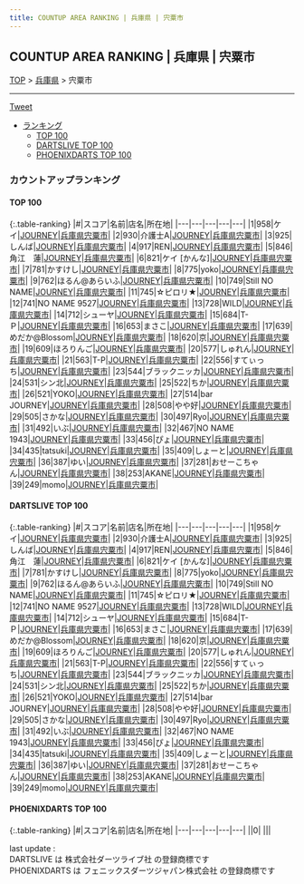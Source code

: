 ```yaml
---
title: COUNTUP AREA RANKING | 兵庫県 | 宍粟市
---
```

## COUNTUP AREA RANKING | 兵庫県 | 宍粟市

[TOP](/darts/rank/) > [兵庫県](/darts/rank/兵庫県/) > 宍粟市

___

<a href="https://twitter.com/share?ref_src=twsrc%5Etfw" data-text="COUNTUP AREA RANKING | 兵庫県宍粟市" class="twitter-share-button" data-hashtags="DARTSLIVE,PHOENIXDARTS,darts,ダーツ" data-show-count="false">Tweet</a>

* [ランキング](#カウントアップランキング)
    * [TOP 100](#top-100)
    * [DARTSLIVE TOP 100](#dartslive-top-100)
    * [PHOENIXDARTS TOP 100](#phoenixdarts-top-100)

### カウントアップランキング

#### TOP 100



{:.table-ranking}
|#|スコア|名前|店名|所在地|
|---|---|---|---|---|
|1|958|<span class="rank-name-dl">ケイ</span>|<a href="https://search.dartslive.com/jp/shop/ee4801dc0cf94baa774c926eb736cb5a">JOURNEY</a>|<a href="/darts/rank/兵庫県/宍粟市">兵庫県宍粟市</a>|
|2|930|<span class="rank-name-dl">介護士A</span>|<a href="https://search.dartslive.com/jp/shop/ee4801dc0cf94baa774c926eb736cb5a">JOURNEY</a>|<a href="/darts/rank/兵庫県/宍粟市">兵庫県宍粟市</a>|
|3|925|<span class="rank-name-dl">しんば</span>|<a href="https://search.dartslive.com/jp/shop/ee4801dc0cf94baa774c926eb736cb5a">JOURNEY</a>|<a href="/darts/rank/兵庫県/宍粟市">兵庫県宍粟市</a>|
|4|917|<span class="rank-name-dl">REN</span>|<a href="https://search.dartslive.com/jp/shop/ee4801dc0cf94baa774c926eb736cb5a">JOURNEY</a>|<a href="/darts/rank/兵庫県/宍粟市">兵庫県宍粟市</a>|
|5|846|<span class="rank-name-dl">角江　蓮</span>|<a href="https://search.dartslive.com/jp/shop/ee4801dc0cf94baa774c926eb736cb5a">JOURNEY</a>|<a href="/darts/rank/兵庫県/宍粟市">兵庫県宍粟市</a>|
|6|821|<span class="rank-name-dl">ケイ [かんな]</span>|<a href="https://search.dartslive.com/jp/shop/ee4801dc0cf94baa774c926eb736cb5a">JOURNEY</a>|<a href="/darts/rank/兵庫県/宍粟市">兵庫県宍粟市</a>|
|7|781|<span class="rank-name-dl">かすけし</span>|<a href="https://search.dartslive.com/jp/shop/ee4801dc0cf94baa774c926eb736cb5a">JOURNEY</a>|<a href="/darts/rank/兵庫県/宍粟市">兵庫県宍粟市</a>|
|8|775|<span class="rank-name-dl">yoko</span>|<a href="https://search.dartslive.com/jp/shop/ee4801dc0cf94baa774c926eb736cb5a">JOURNEY</a>|<a href="/darts/rank/兵庫県/宍粟市">兵庫県宍粟市</a>|
|9|762|<span class="rank-name-dl">ほるん@あらいふ</span>|<a href="https://search.dartslive.com/jp/shop/ee4801dc0cf94baa774c926eb736cb5a">JOURNEY</a>|<a href="/darts/rank/兵庫県/宍粟市">兵庫県宍粟市</a>|
|10|749|<span class="rank-name-dl">Still NO NAME</span>|<a href="https://search.dartslive.com/jp/shop/ee4801dc0cf94baa774c926eb736cb5a">JOURNEY</a>|<a href="/darts/rank/兵庫県/宍粟市">兵庫県宍粟市</a>|
|11|745|<span class="rank-name-dl">☆ピロリ★</span>|<a href="https://search.dartslive.com/jp/shop/ee4801dc0cf94baa774c926eb736cb5a">JOURNEY</a>|<a href="/darts/rank/兵庫県/宍粟市">兵庫県宍粟市</a>|
|12|741|<span class="rank-name-dl">NO NAME 9527</span>|<a href="https://search.dartslive.com/jp/shop/ee4801dc0cf94baa774c926eb736cb5a">JOURNEY</a>|<a href="/darts/rank/兵庫県/宍粟市">兵庫県宍粟市</a>|
|13|728|<span class="rank-name-dl">WILD</span>|<a href="https://search.dartslive.com/jp/shop/ee4801dc0cf94baa774c926eb736cb5a">JOURNEY</a>|<a href="/darts/rank/兵庫県/宍粟市">兵庫県宍粟市</a>|
|14|712|<span class="rank-name-dl">シューヤ</span>|<a href="https://search.dartslive.com/jp/shop/ee4801dc0cf94baa774c926eb736cb5a">JOURNEY</a>|<a href="/darts/rank/兵庫県/宍粟市">兵庫県宍粟市</a>|
|15|684|<span class="rank-name-dl">T-Ｐ</span>|<a href="https://search.dartslive.com/jp/shop/ee4801dc0cf94baa774c926eb736cb5a">JOURNEY</a>|<a href="/darts/rank/兵庫県/宍粟市">兵庫県宍粟市</a>|
|16|653|<span class="rank-name-dl">まさこ</span>|<a href="https://search.dartslive.com/jp/shop/ee4801dc0cf94baa774c926eb736cb5a">JOURNEY</a>|<a href="/darts/rank/兵庫県/宍粟市">兵庫県宍粟市</a>|
|17|639|<span class="rank-name-dl">めだか@Blossom</span>|<a href="https://search.dartslive.com/jp/shop/ee4801dc0cf94baa774c926eb736cb5a">JOURNEY</a>|<a href="/darts/rank/兵庫県/宍粟市">兵庫県宍粟市</a>|
|18|620|<span class="rank-name-dl">京</span>|<a href="https://search.dartslive.com/jp/shop/ee4801dc0cf94baa774c926eb736cb5a">JOURNEY</a>|<a href="/darts/rank/兵庫県/宍粟市">兵庫県宍粟市</a>|
|19|609|<span class="rank-name-dl">ほろりんご</span>|<a href="https://search.dartslive.com/jp/shop/ee4801dc0cf94baa774c926eb736cb5a">JOURNEY</a>|<a href="/darts/rank/兵庫県/宍粟市">兵庫県宍粟市</a>|
|20|577|<span class="rank-name-dl">しゅれん</span>|<a href="https://search.dartslive.com/jp/shop/ee4801dc0cf94baa774c926eb736cb5a">JOURNEY</a>|<a href="/darts/rank/兵庫県/宍粟市">兵庫県宍粟市</a>|
|21|563|<span class="rank-name-dl">T-P</span>|<a href="https://search.dartslive.com/jp/shop/ee4801dc0cf94baa774c926eb736cb5a">JOURNEY</a>|<a href="/darts/rank/兵庫県/宍粟市">兵庫県宍粟市</a>|
|22|556|<span class="rank-name-dl">すてぃっち</span>|<a href="https://search.dartslive.com/jp/shop/ee4801dc0cf94baa774c926eb736cb5a">JOURNEY</a>|<a href="/darts/rank/兵庫県/宍粟市">兵庫県宍粟市</a>|
|23|544|<span class="rank-name-dl">ブラックニッカ</span>|<a href="https://search.dartslive.com/jp/shop/ee4801dc0cf94baa774c926eb736cb5a">JOURNEY</a>|<a href="/darts/rank/兵庫県/宍粟市">兵庫県宍粟市</a>|
|24|531|<span class="rank-name-dl">シン北</span>|<a href="https://search.dartslive.com/jp/shop/ee4801dc0cf94baa774c926eb736cb5a">JOURNEY</a>|<a href="/darts/rank/兵庫県/宍粟市">兵庫県宍粟市</a>|
|25|522|<span class="rank-name-dl">ちか</span>|<a href="https://search.dartslive.com/jp/shop/ee4801dc0cf94baa774c926eb736cb5a">JOURNEY</a>|<a href="/darts/rank/兵庫県/宍粟市">兵庫県宍粟市</a>|
|26|521|<span class="rank-name-dl">YOKO</span>|<a href="https://search.dartslive.com/jp/shop/ee4801dc0cf94baa774c926eb736cb5a">JOURNEY</a>|<a href="/darts/rank/兵庫県/宍粟市">兵庫県宍粟市</a>|
|27|514|<span class="rank-name-dl">bar JOURNEY</span>|<a href="https://search.dartslive.com/jp/shop/ee4801dc0cf94baa774c926eb736cb5a">JOURNEY</a>|<a href="/darts/rank/兵庫県/宍粟市">兵庫県宍粟市</a>|
|28|508|<span class="rank-name-dl">やや好</span>|<a href="https://search.dartslive.com/jp/shop/ee4801dc0cf94baa774c926eb736cb5a">JOURNEY</a>|<a href="/darts/rank/兵庫県/宍粟市">兵庫県宍粟市</a>|
|29|505|<span class="rank-name-dl">さかな</span>|<a href="https://search.dartslive.com/jp/shop/ee4801dc0cf94baa774c926eb736cb5a">JOURNEY</a>|<a href="/darts/rank/兵庫県/宍粟市">兵庫県宍粟市</a>|
|30|497|<span class="rank-name-dl">Ryo</span>|<a href="https://search.dartslive.com/jp/shop/ee4801dc0cf94baa774c926eb736cb5a">JOURNEY</a>|<a href="/darts/rank/兵庫県/宍粟市">兵庫県宍粟市</a>|
|31|492|<span class="rank-name-dl">いぶ</span>|<a href="https://search.dartslive.com/jp/shop/ee4801dc0cf94baa774c926eb736cb5a">JOURNEY</a>|<a href="/darts/rank/兵庫県/宍粟市">兵庫県宍粟市</a>|
|32|467|<span class="rank-name-dl">NO NAME 1943</span>|<a href="https://search.dartslive.com/jp/shop/ee4801dc0cf94baa774c926eb736cb5a">JOURNEY</a>|<a href="/darts/rank/兵庫県/宍粟市">兵庫県宍粟市</a>|
|33|456|<span class="rank-name-dl">ぴょ</span>|<a href="https://search.dartslive.com/jp/shop/ee4801dc0cf94baa774c926eb736cb5a">JOURNEY</a>|<a href="/darts/rank/兵庫県/宍粟市">兵庫県宍粟市</a>|
|34|435|<span class="rank-name-dl">tatsuki</span>|<a href="https://search.dartslive.com/jp/shop/ee4801dc0cf94baa774c926eb736cb5a">JOURNEY</a>|<a href="/darts/rank/兵庫県/宍粟市">兵庫県宍粟市</a>|
|35|409|<span class="rank-name-dl">しょーと</span>|<a href="https://search.dartslive.com/jp/shop/ee4801dc0cf94baa774c926eb736cb5a">JOURNEY</a>|<a href="/darts/rank/兵庫県/宍粟市">兵庫県宍粟市</a>|
|36|387|<span class="rank-name-dl">ゆい</span>|<a href="https://search.dartslive.com/jp/shop/ee4801dc0cf94baa774c926eb736cb5a">JOURNEY</a>|<a href="/darts/rank/兵庫県/宍粟市">兵庫県宍粟市</a>|
|37|281|<span class="rank-name-dl">おせーこちゃん</span>|<a href="https://search.dartslive.com/jp/shop/ee4801dc0cf94baa774c926eb736cb5a">JOURNEY</a>|<a href="/darts/rank/兵庫県/宍粟市">兵庫県宍粟市</a>|
|38|253|<span class="rank-name-dl">AKANE</span>|<a href="https://search.dartslive.com/jp/shop/ee4801dc0cf94baa774c926eb736cb5a">JOURNEY</a>|<a href="/darts/rank/兵庫県/宍粟市">兵庫県宍粟市</a>|
|39|249|<span class="rank-name-dl">momo</span>|<a href="https://search.dartslive.com/jp/shop/ee4801dc0cf94baa774c926eb736cb5a">JOURNEY</a>|<a href="/darts/rank/兵庫県/宍粟市">兵庫県宍粟市</a>|


#### DARTSLIVE TOP 100



{:.table-ranking}
|#|スコア|名前|店名|所在地|
|---|---|---|---|---|
|1|958|<span class="rank-name-dl">ケイ</span>|<a href="https://search.dartslive.com/jp/shop/ee4801dc0cf94baa774c926eb736cb5a">JOURNEY</a>|<a href="/darts/rank/兵庫県/宍粟市">兵庫県宍粟市</a>|
|2|930|<span class="rank-name-dl">介護士A</span>|<a href="https://search.dartslive.com/jp/shop/ee4801dc0cf94baa774c926eb736cb5a">JOURNEY</a>|<a href="/darts/rank/兵庫県/宍粟市">兵庫県宍粟市</a>|
|3|925|<span class="rank-name-dl">しんば</span>|<a href="https://search.dartslive.com/jp/shop/ee4801dc0cf94baa774c926eb736cb5a">JOURNEY</a>|<a href="/darts/rank/兵庫県/宍粟市">兵庫県宍粟市</a>|
|4|917|<span class="rank-name-dl">REN</span>|<a href="https://search.dartslive.com/jp/shop/ee4801dc0cf94baa774c926eb736cb5a">JOURNEY</a>|<a href="/darts/rank/兵庫県/宍粟市">兵庫県宍粟市</a>|
|5|846|<span class="rank-name-dl">角江　蓮</span>|<a href="https://search.dartslive.com/jp/shop/ee4801dc0cf94baa774c926eb736cb5a">JOURNEY</a>|<a href="/darts/rank/兵庫県/宍粟市">兵庫県宍粟市</a>|
|6|821|<span class="rank-name-dl">ケイ [かんな]</span>|<a href="https://search.dartslive.com/jp/shop/ee4801dc0cf94baa774c926eb736cb5a">JOURNEY</a>|<a href="/darts/rank/兵庫県/宍粟市">兵庫県宍粟市</a>|
|7|781|<span class="rank-name-dl">かすけし</span>|<a href="https://search.dartslive.com/jp/shop/ee4801dc0cf94baa774c926eb736cb5a">JOURNEY</a>|<a href="/darts/rank/兵庫県/宍粟市">兵庫県宍粟市</a>|
|8|775|<span class="rank-name-dl">yoko</span>|<a href="https://search.dartslive.com/jp/shop/ee4801dc0cf94baa774c926eb736cb5a">JOURNEY</a>|<a href="/darts/rank/兵庫県/宍粟市">兵庫県宍粟市</a>|
|9|762|<span class="rank-name-dl">ほるん@あらいふ</span>|<a href="https://search.dartslive.com/jp/shop/ee4801dc0cf94baa774c926eb736cb5a">JOURNEY</a>|<a href="/darts/rank/兵庫県/宍粟市">兵庫県宍粟市</a>|
|10|749|<span class="rank-name-dl">Still NO NAME</span>|<a href="https://search.dartslive.com/jp/shop/ee4801dc0cf94baa774c926eb736cb5a">JOURNEY</a>|<a href="/darts/rank/兵庫県/宍粟市">兵庫県宍粟市</a>|
|11|745|<span class="rank-name-dl">☆ピロリ★</span>|<a href="https://search.dartslive.com/jp/shop/ee4801dc0cf94baa774c926eb736cb5a">JOURNEY</a>|<a href="/darts/rank/兵庫県/宍粟市">兵庫県宍粟市</a>|
|12|741|<span class="rank-name-dl">NO NAME 9527</span>|<a href="https://search.dartslive.com/jp/shop/ee4801dc0cf94baa774c926eb736cb5a">JOURNEY</a>|<a href="/darts/rank/兵庫県/宍粟市">兵庫県宍粟市</a>|
|13|728|<span class="rank-name-dl">WILD</span>|<a href="https://search.dartslive.com/jp/shop/ee4801dc0cf94baa774c926eb736cb5a">JOURNEY</a>|<a href="/darts/rank/兵庫県/宍粟市">兵庫県宍粟市</a>|
|14|712|<span class="rank-name-dl">シューヤ</span>|<a href="https://search.dartslive.com/jp/shop/ee4801dc0cf94baa774c926eb736cb5a">JOURNEY</a>|<a href="/darts/rank/兵庫県/宍粟市">兵庫県宍粟市</a>|
|15|684|<span class="rank-name-dl">T-Ｐ</span>|<a href="https://search.dartslive.com/jp/shop/ee4801dc0cf94baa774c926eb736cb5a">JOURNEY</a>|<a href="/darts/rank/兵庫県/宍粟市">兵庫県宍粟市</a>|
|16|653|<span class="rank-name-dl">まさこ</span>|<a href="https://search.dartslive.com/jp/shop/ee4801dc0cf94baa774c926eb736cb5a">JOURNEY</a>|<a href="/darts/rank/兵庫県/宍粟市">兵庫県宍粟市</a>|
|17|639|<span class="rank-name-dl">めだか@Blossom</span>|<a href="https://search.dartslive.com/jp/shop/ee4801dc0cf94baa774c926eb736cb5a">JOURNEY</a>|<a href="/darts/rank/兵庫県/宍粟市">兵庫県宍粟市</a>|
|18|620|<span class="rank-name-dl">京</span>|<a href="https://search.dartslive.com/jp/shop/ee4801dc0cf94baa774c926eb736cb5a">JOURNEY</a>|<a href="/darts/rank/兵庫県/宍粟市">兵庫県宍粟市</a>|
|19|609|<span class="rank-name-dl">ほろりんご</span>|<a href="https://search.dartslive.com/jp/shop/ee4801dc0cf94baa774c926eb736cb5a">JOURNEY</a>|<a href="/darts/rank/兵庫県/宍粟市">兵庫県宍粟市</a>|
|20|577|<span class="rank-name-dl">しゅれん</span>|<a href="https://search.dartslive.com/jp/shop/ee4801dc0cf94baa774c926eb736cb5a">JOURNEY</a>|<a href="/darts/rank/兵庫県/宍粟市">兵庫県宍粟市</a>|
|21|563|<span class="rank-name-dl">T-P</span>|<a href="https://search.dartslive.com/jp/shop/ee4801dc0cf94baa774c926eb736cb5a">JOURNEY</a>|<a href="/darts/rank/兵庫県/宍粟市">兵庫県宍粟市</a>|
|22|556|<span class="rank-name-dl">すてぃっち</span>|<a href="https://search.dartslive.com/jp/shop/ee4801dc0cf94baa774c926eb736cb5a">JOURNEY</a>|<a href="/darts/rank/兵庫県/宍粟市">兵庫県宍粟市</a>|
|23|544|<span class="rank-name-dl">ブラックニッカ</span>|<a href="https://search.dartslive.com/jp/shop/ee4801dc0cf94baa774c926eb736cb5a">JOURNEY</a>|<a href="/darts/rank/兵庫県/宍粟市">兵庫県宍粟市</a>|
|24|531|<span class="rank-name-dl">シン北</span>|<a href="https://search.dartslive.com/jp/shop/ee4801dc0cf94baa774c926eb736cb5a">JOURNEY</a>|<a href="/darts/rank/兵庫県/宍粟市">兵庫県宍粟市</a>|
|25|522|<span class="rank-name-dl">ちか</span>|<a href="https://search.dartslive.com/jp/shop/ee4801dc0cf94baa774c926eb736cb5a">JOURNEY</a>|<a href="/darts/rank/兵庫県/宍粟市">兵庫県宍粟市</a>|
|26|521|<span class="rank-name-dl">YOKO</span>|<a href="https://search.dartslive.com/jp/shop/ee4801dc0cf94baa774c926eb736cb5a">JOURNEY</a>|<a href="/darts/rank/兵庫県/宍粟市">兵庫県宍粟市</a>|
|27|514|<span class="rank-name-dl">bar JOURNEY</span>|<a href="https://search.dartslive.com/jp/shop/ee4801dc0cf94baa774c926eb736cb5a">JOURNEY</a>|<a href="/darts/rank/兵庫県/宍粟市">兵庫県宍粟市</a>|
|28|508|<span class="rank-name-dl">やや好</span>|<a href="https://search.dartslive.com/jp/shop/ee4801dc0cf94baa774c926eb736cb5a">JOURNEY</a>|<a href="/darts/rank/兵庫県/宍粟市">兵庫県宍粟市</a>|
|29|505|<span class="rank-name-dl">さかな</span>|<a href="https://search.dartslive.com/jp/shop/ee4801dc0cf94baa774c926eb736cb5a">JOURNEY</a>|<a href="/darts/rank/兵庫県/宍粟市">兵庫県宍粟市</a>|
|30|497|<span class="rank-name-dl">Ryo</span>|<a href="https://search.dartslive.com/jp/shop/ee4801dc0cf94baa774c926eb736cb5a">JOURNEY</a>|<a href="/darts/rank/兵庫県/宍粟市">兵庫県宍粟市</a>|
|31|492|<span class="rank-name-dl">いぶ</span>|<a href="https://search.dartslive.com/jp/shop/ee4801dc0cf94baa774c926eb736cb5a">JOURNEY</a>|<a href="/darts/rank/兵庫県/宍粟市">兵庫県宍粟市</a>|
|32|467|<span class="rank-name-dl">NO NAME 1943</span>|<a href="https://search.dartslive.com/jp/shop/ee4801dc0cf94baa774c926eb736cb5a">JOURNEY</a>|<a href="/darts/rank/兵庫県/宍粟市">兵庫県宍粟市</a>|
|33|456|<span class="rank-name-dl">ぴょ</span>|<a href="https://search.dartslive.com/jp/shop/ee4801dc0cf94baa774c926eb736cb5a">JOURNEY</a>|<a href="/darts/rank/兵庫県/宍粟市">兵庫県宍粟市</a>|
|34|435|<span class="rank-name-dl">tatsuki</span>|<a href="https://search.dartslive.com/jp/shop/ee4801dc0cf94baa774c926eb736cb5a">JOURNEY</a>|<a href="/darts/rank/兵庫県/宍粟市">兵庫県宍粟市</a>|
|35|409|<span class="rank-name-dl">しょーと</span>|<a href="https://search.dartslive.com/jp/shop/ee4801dc0cf94baa774c926eb736cb5a">JOURNEY</a>|<a href="/darts/rank/兵庫県/宍粟市">兵庫県宍粟市</a>|
|36|387|<span class="rank-name-dl">ゆい</span>|<a href="https://search.dartslive.com/jp/shop/ee4801dc0cf94baa774c926eb736cb5a">JOURNEY</a>|<a href="/darts/rank/兵庫県/宍粟市">兵庫県宍粟市</a>|
|37|281|<span class="rank-name-dl">おせーこちゃん</span>|<a href="https://search.dartslive.com/jp/shop/ee4801dc0cf94baa774c926eb736cb5a">JOURNEY</a>|<a href="/darts/rank/兵庫県/宍粟市">兵庫県宍粟市</a>|
|38|253|<span class="rank-name-dl">AKANE</span>|<a href="https://search.dartslive.com/jp/shop/ee4801dc0cf94baa774c926eb736cb5a">JOURNEY</a>|<a href="/darts/rank/兵庫県/宍粟市">兵庫県宍粟市</a>|
|39|249|<span class="rank-name-dl">momo</span>|<a href="https://search.dartslive.com/jp/shop/ee4801dc0cf94baa774c926eb736cb5a">JOURNEY</a>|<a href="/darts/rank/兵庫県/宍粟市">兵庫県宍粟市</a>|


#### PHOENIXDARTS TOP 100



{:.table-ranking}
|#|スコア|名前|店名|所在地|
|---|---|---|---|---|
||0|<span class="rank-name-dl"> </span>|<a href=""></a>|<a href="/darts/rank//"></a>|


<div class="footer border-top border-gray-light mt-5 pt-3 text-right text-gray">
    last update : <span style="font-weight: italic" id="foot_last_modified"></span><br />
    DARTSLIVE は 株式会社ダーツライブ社 の登録商標です<br />
    PHOENIXDARTS は フェニックスダーツジャパン株式会社 の登録商標です<br />
</div>

<script src="https://cdnjs.cloudflare.com/ajax/libs/jquery.tablesorter/2.31.3/js/jquery.tablesorter.min.js" integrity="sha512-qzgd5cYSZcosqpzpn7zF2ZId8f/8CHmFKZ8j7mU4OUXTNRd5g+ZHBPsgKEwoqxCtdQvExE5LprwwPAgoicguNg==" crossorigin="anonymous" referrerpolicy="no-referrer"></script>
<link rel="stylesheet" href="https://cdnjs.cloudflare.com/ajax/libs/jquery.tablesorter/2.31.3/css/theme.default.min.css" integrity="sha512-wghhOJkjQX0Lh3NSWvNKeZ0ZpNn+SPVXX1Qyc9OCaogADktxrBiBdKGDoqVUOyhStvMBmJQ8ZdMHiR3wuEq8+w==" crossorigin="anonymous" referrerpolicy="no-referrer" />
<script>
$(function() {
    $(".table-ranking").tablesorter({sortList:[[0, 0]]});
    $("#foot_last_modified").text(formatDate(new Date(document.lastModified), 'yyyy-MM-dd HH:mm:ss'));
});
</script>

<script async src="https://platform.twitter.com/widgets.js" charset="utf-8"></script>